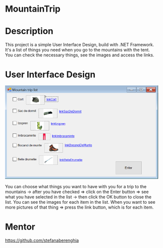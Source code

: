 # MountainTrip

# Description
This project is a simple User Interface Design, build with .NET Framework.
It's a list of things you need when you go to the mountains with the tent. 
You can check the necessary things, see the images and access the links.

# User Interface Design
![](poze%20munte/User%20Interface%20Design.png)

You can choose what things you want to have with you for a trip to the mountains -> after you have checked => click on the Enter button => see what you have selected in the list -> then click the OK button to close the list.
You can see the images for each item in the list.
When you want to see more pictures of that thing => press the link button, which is for each item.

# Mentor
https://github.com/stefanaberenghia
